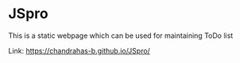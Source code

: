 # JSpro

This is a static webpage which can be used for maintaining  ToDo list

Link: https://chandrahas-b.github.io/JSpro/
